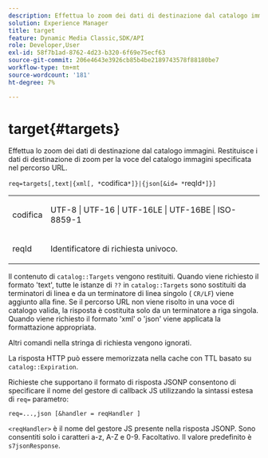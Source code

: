 ```yaml
---
description: Effettua lo zoom dei dati di destinazione dal catalogo immagini. Restituisce i dati di destinazione di zoom per la voce del catalogo immagini specificata nel percorso URL.
solution: Experience Manager
title: target
feature: Dynamic Media Classic,SDK/API
role: Developer,User
exl-id: 58f7b1ad-8762-4d23-b320-6f69e75ecf63
source-git-commit: 206e4643e3926cb85b4be2189743578f88180be7
workflow-type: tm+mt
source-wordcount: '181'
ht-degree: 7%

---
```


# target{#targets}

Effettua lo zoom dei dati di destinazione dal catalogo immagini. Restituisce i dati di destinazione di zoom per la voce del catalogo immagini specificata nel percorso URL.

`req=targets[,text|{xml[, *`codifica`*]}|{json[&id= *`reqId`*]}]`

<table id="simpletable_D64E706258FD4A9C9C8026D97B472FCC"> 
 <tr class="strow"> 
  <td class="stentry"> <p><span class="codeph"><span class="varname"> codifica</span> </span> </p> </td> 
  <td class="stentry"> <p><span class="codeph"> UTF-8 | UTF-16 | UTF-16LE | UTF-16BE | ISO-8859-1</span> </p></td> 
 </tr> 
 <tr class="strow"> 
  <td class="stentry"> <p><span class="codeph"><span class="varname"> reqId</span></span> </p></td> 
  <td class="stentry"> <p>Identificatore di richiesta univoco. </p></td> 
 </tr> 
</table>

Il contenuto di `catalog::Targets` vengono restituiti. Quando viene richiesto il formato &#39;text&#39;, tutte le istanze di `??` in `catalog::Targets` sono sostituiti da terminatori di linea e da un terminatore di linea singolo ( `CR/LF`) viene aggiunto alla fine. Se il percorso URL non viene risolto in una voce di catalogo valida, la risposta è costituita solo da un terminatore a riga singola. Quando viene richiesto il formato &#39;xml&#39; o &#39;json&#39; viene applicata la formattazione appropriata.

Altri comandi nella stringa di richiesta vengono ignorati.

La risposta HTTP può essere memorizzata nella cache con TTL basato su `catalog::Expiration`.

Richieste che supportano il formato di risposta JSONP consentono di specificare il nome del gestore di callback JS utilizzando la sintassi estesa di `req=` parametro:

`req=...,json [&handler = reqHandler ]`

`<reqHandler>` è il nome del gestore JS presente nella risposta JSONP. Sono consentiti solo i caratteri a-z, A-Z e 0-9. Facoltativo. Il valore predefinito è `s7jsonResponse`.
